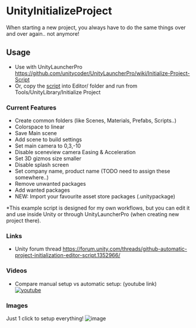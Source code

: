 # UnityInitializeProject

When starting a new project, you always have to do the same things over and over again.. not anymore!


## Usage

- Use with UnityLauncherPro https://github.com/unitycoder/UnityLauncherPro/wiki/Initialize-Project-Script
- Or, copy the [script](https://github.com/unitycoder/UnityInitializeProject/blob/main/Assets/Editor/InitializeProject.cs) into Editor/ folder and run from Tools/UnityLibrary/Initialize Project


### Current Features

- Create common folders (like Scenes, Materials, Prefabs, Scripts..)
- Colorspace to linear
- Save Main scene
- Add scene to build settings
- Set main camera to 0,3,-10
- Disable sceneview camera Easing & Acceleration
- Set 3D gizmos size smaller
- Disable splash screen
- Set company name, product name (TODO need to assign these somewhere..)
- Remove unwanted packages
- Add wanted packages
- NEW: Import your favourite asset store packages (.unitypackage)

*This example script is designed for my own workflows, but you can edit it and use inside Unity or through UnityLauncherPro (when creating new project there).

### Links
- Unity forum thread https://forum.unity.com/threads/github-automatic-project-initialization-editor-script.1352966/

### Videos
- Compare manual setup vs automatic setup: (youtube link)<br>
[![youtube](https://img.youtube.com/vi/NAG8BnsUTSY/0.jpg)](https://www.youtube.com/watch?v=NAG8BnsUTSY)

### Images

Just 1 click to setup everything!
![image](https://github.com/user-attachments/assets/b813f093-d2e8-4440-9dc3-962eae0160bb)
